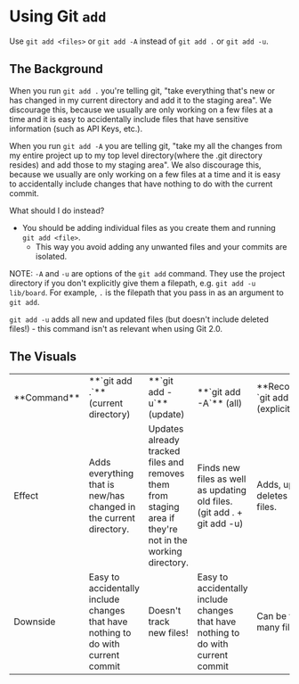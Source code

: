 # Using Git `add`

Use `git add <files>` or `git add -A` instead of `git add .` or `git add -u`.

## The Background

When you run `git add .` you're telling git, "take everything that's new or has changed in my current directory and add it to the staging area". We discourage this, because we usually are only working on a few files at a time and it is easy to accidentally include files that have sensitive information (such as API Keys, etc.).

When you run `git add -A` you are telling git, "take my all the changes from my entire project up to my top level directory(where the .git directory resides) and add those to my staging area". We also discourage this, because we usually are only working on a few files at a time and it is easy to accidentally include changes that have nothing to do with the current commit.

What should I do instead?

*   You should be adding individual files as you create them and running `git add <file>`.
    *   This way you avoid adding any unwanted files and your commits are isolated.

NOTE: `-A` and `-u` are options of the `git add` command. They use the project directory if you don't explicitly give them a filepath, e.g. `git add -u lib/board`. For example, `.` is the filepath that you pass in as an argument to `git add`.

`git add -u` adds all new and updated files (but doesn't include deleted files!) - this command isn't as relevant when using Git 2.0\.

## The Visuals

<div>

<table>

<tbody>

<tr>

<td>**Command**</td>

<td>**`git add .`** (current directory)</td>

<td>**`git add -u`** (update)</td>

<td>**`git add -A`** (all)</td>

<td>**Recommended: `git add <files>`</files>** (explicit)</td>

</tr>

<tr>

<td>Effect</td>

<td>Adds everything that is new/has changed in the current directory.</td>

<td>Updates already tracked files and removes them from staging area if they're not in the working directory.</td>

<td>Finds new files as well as updating old files. (git add . + git add -u)</td>

<td>Adds, updates or deletes listed files.</td>

</tr>

<tr>

<td>Downside</td>

<td>Easy to accidentally include changes that have nothing to do with current commit</td>

<td>Doesn't track new files!</td>

<td>Easy to accidentally include changes that have nothing to do with current commit</td>

<td>Can be tedious for many files.</td>

</tr>

</tbody>

</table>

</div>